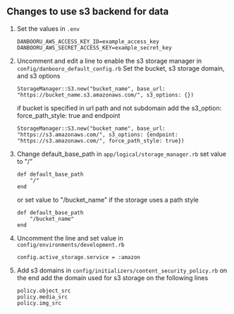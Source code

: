 ## Changes to use s3 backend for data
1. Set the values in `.env`
    ```
    DANBOORU_AWS_ACCESS_KEY_ID=example_access_key
    DANBOORU_AWS_SECRET_ACCESS_KEY=example_secret_key
    ```
2. Uncomment and edit a line to enable the s3 storage manager in `config/danbooro_default_config.rb` Set the bucket, s3 storage domain, and s3 options
    ```
    StorageManager::S3.new("bucket_name", base_url: "https://bucket_name.s3.amazonaws.com/", s3_options: {})
    ```
    if bucket is specified in url path and not subdomain add the s3_option: force_path_style: true and endpoint
    ```
    StorageManager::S3.new("bucket_name", base_url: "https://s3.amazonaws.com/", s3_options: {endpoint: "https://s3.amazonaws.com/", force_path_style: true})
    ```
3. Change default_base_path in `app/logical/storage_manager.rb`
    set value to "/"
    ```
    def default_base_path
        "/"
    end
    ```
    or set value to "/bucket_name" if the storage uses a path style
    ```
    def default_base_path
        "/bucket_name"
    end
    ```
4. Uncomment the line and set value in `config/environments/development.rb`
    ```
    config.active_storage.service = :amazon
    ```
5. Add s3 domains in `config/initializers/content_security_policy.rb`
    on the end add the domain used for s3 storage on the following lines 
    ```
    policy.object_src
    policy.media_src
    policy.img_src
    ```